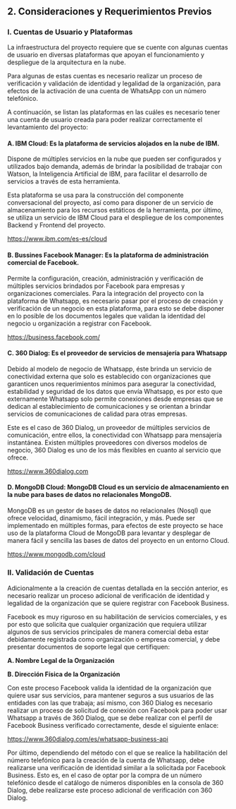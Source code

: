 ## 2. Consideraciones y Requerimientos Previos

<h5 id="cuentasUsuario"></h5>

### I. Cuentas de Usuario y Plataformas

<p>La infraestructura del proyecto requiere que se cuente con algunas cuentas de usuario en diversas plataformas que apoyan el funcionamiento y despliegue de la arquitectura en la nube.</p>

<p>Para algunas de estas cuentas es necesario realizar un proceso de verificación y
validación de identidad y legalidad de la organización, para efectos de la activación de
una cuenta de WhatsApp con un número telefónico.</p>

<p>A continuación, se listan las plataformas en las cuáles es necesario tener una cuenta
de usuario creada para poder realizar correctamente el levantamiento del proyecto:</p>

#### A. IBM Cloud: Es la plataforma de servicios alojados en la nube de IBM.

<p>Dispone de múltiples servicios en la nube que pueden ser configurados y utilizados
bajo demanda, además de brindar la posibilidad de trabajar con Watson, la Inteligencia
Artificial de IBM, para facilitar el desarrollo de servicios a través de esta herramienta.</p>

<p>Esta plataforma se usa para la construcción del componente conversacional del proyecto, así como para disponer de un servicio de almacenamiento para los recursos estáticos de la herramienta, por último, se utiliza un servicio de IBM Cloud para el despliegue de los componentes Backend y Frontend del proyecto.</p> 

<a href="https://www.ibm.com/es-es/cloud">https://www.ibm.com/es-es/cloud</a>

#### B. Bussines Facebook Manager: Es la plataforma de administración comercial de Facebook.

<p>Permite la configuración, creación, administración y verificación de múltiples servicios brindados por Facebook para empresas y organizaciones comerciales. Para la
integración del proyecto con la plataforma de Whatsapp, es necesario pasar por el proceso de creación y verificación de un negocio en esta plataforma, para esto se debe disponer en lo posible de los documentos legales que validan la identidad del negocio u organización a registrar con Facebook.</p>

<a href="https://business.facebook.com/">https://business.facebook.com/</a>

#### C. 360 Dialog: Es el proveedor de servicios de mensajería para Whatsapp

<p>Debido al modelo de negocio de Whatsapp, éste brinda un servicio de conectividad externa que solo es establecido con organizaciones que garanticen unos
requerimientos mínimos para asegurar la conectividad, estabilidad y seguridad de los
datos que envía Whatsapp, es por esto que externamente Whatsapp solo permite
conexiones desde empresas que se dedican al establecimiento de comunicaciones y
se orientan a brindar servicios de comunicaciones de calidad para otras empresas.</p>

<p>Este es el caso de 360 Dialog, un proveedor de múltiples servicios de comunicación, entre ellos, la conectividad con Whatsapp para mensajería instantánea. Existen múltiples proveedores con diversos modelos de negocio, 360 Dialog es uno de los más flexibles en
cuanto al servicio que ofrece.</p>

<a href="https://www.360dialog.com">https://www.360dialog.com</a>

#### D. MongoDB Cloud: MongoDB Cloud es un servicio de almacenamiento en la nube para bases de datos no relacionales MongoDB.

<p>MongoDB es un gestor de bases de datos no relacionales (Nosql) que ofrece velocidad, dinamismo, fácil integración, y más. Puede ser implementado en múltiples formas, para efectos de este proyecto se hace uso de la plataforma Cloud de MongoDB para levantar y desplegar de manera fácil y sencilla las bases de datos del proyecto en un entorno Cloud.</p>

<a href="https://www.mongodb.com/cloud">https://www.mongodb.com/cloud</a>

<h5 id="validacionCuentas"></h5>

### II. Validación de Cuentas</h5>
<p>Adicionalmente a la creación de cuentas detallada en la sección anterior, es necesario realizar un proceso adicional de verificación de identidad y legalidad de la organización que se quiere registrar con Facebook Business.</p>

<p>Facebook es muy riguroso en su habilitación de servicios comerciales, y es por esto que solicita que cualquier organización que requiera utilizar algunos de sus servicios principales de manera comercial deba estar debidamente registrada como organización o empresa comercial, y debe presentar documentos de soporte legal que certifiquen:</p>

<p><b>A. Nombre Legal de la Organización</b></p>

<p><b>B. Dirección Física de la Organización</b></p>

<p>Con este proceso Facebook valida la identidad de la organización que quiere usar sus
servicios, para mantener seguros a sus usuarios de las entidades con las que trabaja;
así mismo, con 360 Dialog es necesario realizar un proceso de solicitud de conexión con
Facebook para poder usar Whatsapp a través de 360 Dialog, que se debe realizar con el
perfil de Facebook Business verificado correctamente, desde el siguiente enlace:</p>


<a href="https://www.360dialog.com/es/whatsapp-business-api">https://www.360dialog.com/es/whatsapp-business-api</a>

<p>Por último, dependiendo del método con el que se realice la habilitación del número telefónico para la creación de la cuenta de Whatsapp, debe realizarse una verificación de identidad similar a la solicitada por Facebook Business. Esto es, en el caso de optar por la compra de un número telefónico desde el catálogo de números disponibles en la consola de 360 Dialog, debe realizarse este proceso adicional de verificación con 360 Dialog.</p>
